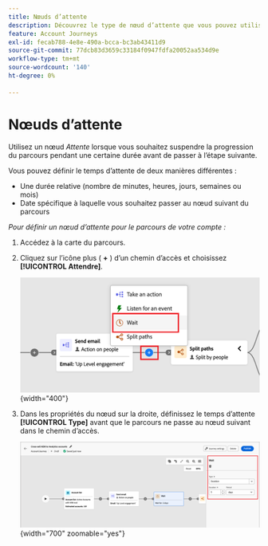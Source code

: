 ```yaml
---
title: Nœuds d’attente
description: Découvrez le type de nœud d’attente que vous pouvez utiliser pour orchestrer vos parcours de compte dans Journey Optimizer B2B edition.
feature: Account Journeys
exl-id: fecab788-4e8e-490a-bcca-bc3ab43411d9
source-git-commit: 77dcb83d3659c33184f0947fdfa20052aa534d9e
workflow-type: tm+mt
source-wordcount: '140'
ht-degree: 0%

---
```


# Nœuds d’attente

Utilisez un nœud _Attente_ lorsque vous souhaitez suspendre la progression du parcours pendant une certaine durée avant de passer à l’étape suivante.

Vous pouvez définir le temps d’attente de deux manières différentes :

* Une durée relative (nombre de minutes, heures, jours, semaines ou mois)
* Date spécifique à laquelle vous souhaitez passer au nœud suivant du parcours

_Pour définir un nœud d’attente pour le parcours de votre compte :_

1. Accédez à la carte du parcours.

1. Cliquez sur l’icône plus ( **+** ) d’un chemin d’accès et choisissez **[!UICONTROL Attendre]**.

   ![Ajouter un nœud de parcours - attente](./assets/add-node-wait.png){width="400"}

1. Dans les propriétés du nœud sur la droite, définissez le temps d’attente **[!UICONTROL Type]** avant que le parcours ne passe au nœud suivant dans le chemin d’accès.

   ![Nœud de Parcours - attente](./assets/node-wait.png){width="700" zoomable="yes"}
